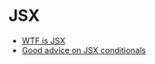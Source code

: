 # JSX

- [WTF is JSX](https://jasonformat.com/wtf-is-jsx/)
- [Good advice on JSX conditionals](https://thoughtspile.github.io/2022/01/17/jsx-conditionals/)
